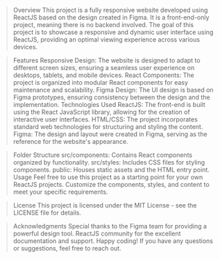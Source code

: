 >Overview
This project is a fully responsive website developed using ReactJS based on the design created in Figma. It is a front-end-only project, meaning there is no backend involved. The goal of this project is to showcase a responsive and dynamic user interface using ReactJS, providing an optimal viewing experience across various devices.

>Features
>Responsive Design: The website is designed to adapt to different screen sizes, ensuring a seamless user experience on desktops, tablets, and mobile devices.
>React Components: The project is organized into modular React components for easy maintenance and scalability.
>Figma Design: The UI design is based on Figma prototypes, ensuring consistency between the design and the implementation.
Technologies Used
>ReactJS: The front-end is built using the React JavaScript library, allowing for the creation of interactive user interfaces.
>HTML/CSS: The project incorporates standard web technologies for structuring and styling the content.
>Figma: The design and layout were created in Figma, serving as the reference for the website's appearance.

>Folder Structure
src/components: Contains React components organized by functionality.
src/styles: Includes CSS files for styling components.
public: Houses static assets and the HTML entry point.
Usage
Feel free to use this project as a starting point for your own ReactJS projects. Customize the components, styles, and content to meet your specific requirements.

>License
This project is licensed under the MIT License - see the LICENSE file for details.

>Acknowledgments
Special thanks to the Figma team for providing a powerful design tool.
ReactJS community for the excellent documentation and support.
Happy coding! If you have any questions or suggestions, feel free to reach out.
